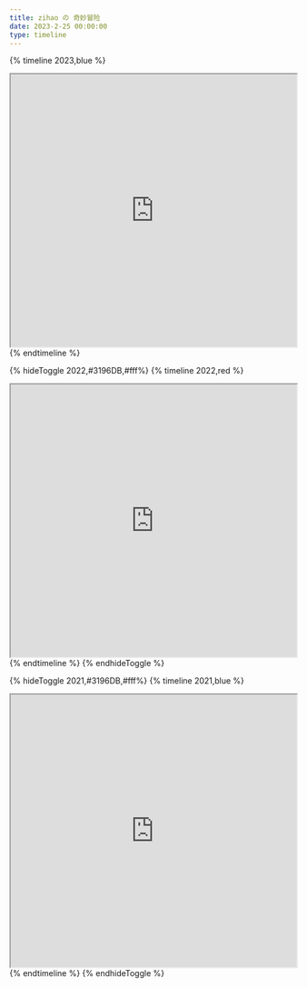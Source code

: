 ```yaml
---
title: zihao の 奇妙冒险
date: 2023-2-25 00:00:00
type: timeline
---
```


{% timeline 2023,blue %}
<!-- timeline 👣 -->
<iframe src="https://www.google.com/maps/d/embed?mid=1fCGbdRuEPO68svjXSvVZzjXmKYZvwwM&ehbc=2E312F" width=100% height=480></iframe>
<!-- endtimeline -->
{% endtimeline %}

{% hideToggle 2022,#3196DB,#fff%}
{% timeline 2022,red %}
<!-- timeline 👣 -->
<iframe src="https://www.google.com/maps/d/embed?mid=1v6bpaZ6sqB871Q6JMpfhpIMgdxqq1pQ&ehbc=2E312F" width="100%" height="480"></iframe>
<!-- endtimeline -->
{% endtimeline %}
{% endhideToggle %}


{% hideToggle 2021,#3196DB,#fff%}
{% timeline 2021,blue %}
<!-- timeline 👣 -->
<iframe src="https://www.google.com/maps/d/embed?mid=1q-BgP5WusDpdjI-ixJvH71TG_tiJRxo&ehbc=2E312F" width="100%" height="480"></iframe>
<!-- endtimeline -->
{% endtimeline %}
{% endhideToggle %}

